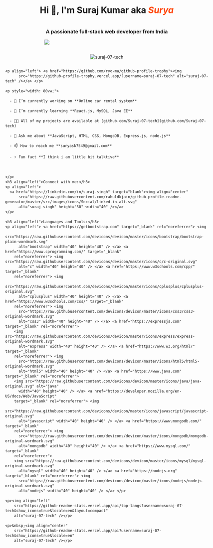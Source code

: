 
  <div style="display: flex;flex-direction: column;align-items:center;"
>
    <h1 align="left">Hi 👋, I'm Suraj Kumar aka <i style="color: orangered;">Surya</i></h1>
    <h3 align="left">A passionate full-stack web developer from India</h3>
    <img
      src="https://media3.giphy.com/media/v1.Y2lkPTc5MGI3NjExcTE5MWFsaTA0YmVkbTVqeGpxdGE3ZDF0ampxZG80Y3VwdG90MTFjOCZlcD12MV9pbnRlcm5hbF9naWZfYnlfaWQmY3Q9Zw/qgQUggAC3Pfv687qPC/giphy.webp"
      width="400" align="left" style="display: block;"><br>
    <p> <img src="https://komarev.com/ghpvc/?username=suraj-07-tech&label=Profile%20views&color=0e75b6&style=flat"
        alt="suraj-07-tech" /> </p>

    <p align="left"> <a href="https://github.com/ryo-ma/github-profile-trophy"><img
          src="https://github-profile-trophy.vercel.app/?username=suraj-07-tech" alt="suraj-07-tech" /></a> </p>

    <p style="width: 80vw;">

      - 🔭 I’m currently working on **Online car rental system**

      - 🌱 I’m currently learning **React.js, MySQL, Java EE**

      - 👨‍💻 All of my projects are available at [github.com/Suraj-07-tech](github.com/Suraj-07-tech)

      - 💬 Ask me about **JavaScript, HTML, CSS, MongoDB, Express.js, node.js**

      - 📫 How to reach me **suryask7549@gmail.com**

      - ⚡ Fun fact **I think i am little bit talktive**



    </p>
    <h3 align="left">Connect with me:</h3>
    <p align="left">
      <a href="https://linkedin.com/in/suraj-singh" target="blank"><img align="center"
          src="https://raw.githubusercontent.com/rahuldkjain/github-profile-readme-generator/master/src/images/icons/Social/linked-in-alt.svg"
          alt="suraj-singh" height="30" width="40" /></a>
    </p>

    <h3 align="left">Languages and Tools:</h3>
    <p align="left"> <a href="https://getbootstrap.com" target="_blank" rel="noreferrer"> <img
          src="https://raw.githubusercontent.com/devicons/devicon/master/icons/bootstrap/bootstrap-plain-wordmark.svg"
          alt="bootstrap" width="40" height="40" /> </a> <a href="https://www.cprogramming.com/" target="_blank"
        rel="noreferrer"> <img src="https://raw.githubusercontent.com/devicons/devicon/master/icons/c/c-original.svg"
          alt="c" width="40" height="40" /> </a> <a href="https://www.w3schools.com/cpp/" target="_blank"
        rel="noreferrer"> <img
          src="https://raw.githubusercontent.com/devicons/devicon/master/icons/cplusplus/cplusplus-original.svg"
          alt="cplusplus" width="40" height="40" /> </a> <a href="https://www.w3schools.com/css/" target="_blank"
        rel="noreferrer"> <img
          src="https://raw.githubusercontent.com/devicons/devicon/master/icons/css3/css3-original-wordmark.svg"
          alt="css3" width="40" height="40" /> </a> <a href="https://expressjs.com" target="_blank" rel="noreferrer">
        <img src="https://raw.githubusercontent.com/devicons/devicon/master/icons/express/express-original-wordmark.svg"
          alt="express" width="40" height="40" /> </a> <a href="https://www.w3.org/html/" target="_blank"
        rel="noreferrer"> <img
          src="https://raw.githubusercontent.com/devicons/devicon/master/icons/html5/html5-original-wordmark.svg"
          alt="html5" width="40" height="40" /> </a> <a href="https://www.java.com" target="_blank" rel="noreferrer">
        <img src="https://raw.githubusercontent.com/devicons/devicon/master/icons/java/java-original.svg" alt="java"
          width="40" height="40" /> </a> <a href="https://developer.mozilla.org/en-US/docs/Web/JavaScript"
        target="_blank" rel="noreferrer"> <img
          src="https://raw.githubusercontent.com/devicons/devicon/master/icons/javascript/javascript-original.svg"
          alt="javascript" width="40" height="40" /> </a> <a href="https://www.mongodb.com/" target="_blank"
        rel="noreferrer"> <img
          src="https://raw.githubusercontent.com/devicons/devicon/master/icons/mongodb/mongodb-original-wordmark.svg"
          alt="mongodb" width="40" height="40" /> </a> <a href="https://www.mysql.com/" target="_blank"
        rel="noreferrer">
        <img src="https://raw.githubusercontent.com/devicons/devicon/master/icons/mysql/mysql-original-wordmark.svg"
          alt="mysql" width="40" height="40" /> </a> <a href="https://nodejs.org" target="_blank" rel="noreferrer"> <img
          src="https://raw.githubusercontent.com/devicons/devicon/master/icons/nodejs/nodejs-original-wordmark.svg"
          alt="nodejs" width="40" height="40" /> </a> </p>

    <p><img align="left"
        src="https://github-readme-stats.vercel.app/api/top-langs?username=suraj-07-tech&show_icons=true&locale=en&layout=compact"
        alt="suraj-07-tech" /></p>

    <p>&nbsp;<img align="center"
        src="https://github-readme-stats.vercel.app/api?username=suraj-07-tech&show_icons=true&locale=en"
        alt="suraj-07-tech" /></p>

</div>
